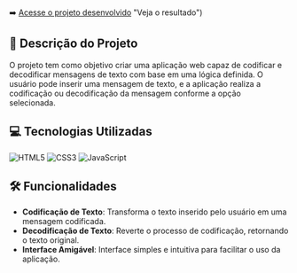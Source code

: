 ➡️ [Acesse o projeto desenvolvido](https://karla-daiane.github.io/criptografa/) "Veja o resultado")

## 📝 Descrição do Projeto
O projeto tem como objetivo criar uma aplicação web capaz de codificar e decodificar mensagens de texto com base em uma lógica definida. O usuário pode inserir uma mensagem de texto, e a aplicação realiza a codificação ou decodificação da mensagem conforme a opção selecionada.

## 💻 Tecnologias Utilizadas
![HTML5](https://img.shields.io/badge/HTML5-E34F26?style=for-the-badge&logo=html5&logoColor=white)
![CSS3](https://img.shields.io/badge/CSS3-1572B6?style=for-the-badge&logo=css3&logoColor=white)
![JavaScript](https://img.shields.io/badge/JavaScript-F7DF1E?style=for-the-badge&logo=javascript&logoColor=black)

## 🛠️ Funcionalidades
- **Codificação de Texto**: Transforma o texto inserido pelo usuário em uma mensagem codificada.
- **Decodificação de Texto**: Reverte o processo de codificação, retornando o texto original.
- **Interface Amigável**: Interface simples e intuitiva para facilitar o uso da aplicação.
